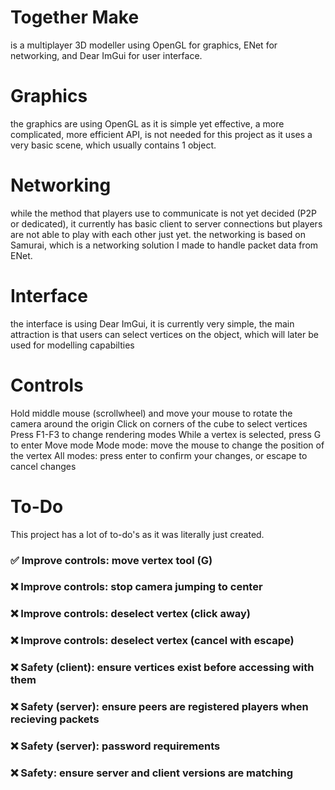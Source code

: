 # Together Make
is a multiplayer 3D modeller using OpenGL for graphics, ENet for networking, and Dear ImGui for user interface.

# Graphics
the graphics are using OpenGL as it is simple yet effective, a more complicated, more efficient API, is not needed for this project as it uses a very basic scene, which usually contains 1 object.

# Networking
while the method that players use to communicate is not yet decided (P2P or dedicated), it currently has basic client to server connections but players are not able to play with each other just yet.
the networking is based on Samurai, which is a networking solution I made to handle packet data from ENet.

# Interface
the interface is using Dear ImGui, it is currently very simple, the main attraction is that users can select vertices on the object, which will later be used for modelling capabilties

# Controls
Hold middle mouse (scrollwheel) and move your mouse to rotate the camera around the origin
Click on corners of the cube to select vertices
Press F1-F3 to change rendering modes
While a vertex is selected, press G to enter Move mode
Mode mode: move the mouse to change the position of the vertex
All modes: press enter to confirm your changes, or escape to cancel changes

# To-Do
This project has a lot of to-do's as it was literally just created.
### :white_check_mark: Improve controls: move vertex tool (G)
### :x: Improve controls: stop camera jumping to center
### :x: Improve controls: deselect vertex (click away)
### :x: Improve controls: deselect vertex (cancel with escape)
### :x: Safety (client): ensure vertices exist before accessing with them
### :x: Safety (server): ensure peers are registered players when recieving packets
### :x: Safety (server): password requirements
### :x: Safety: ensure server and client versions are matching
